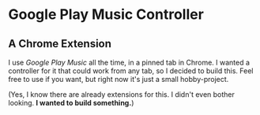 # Google Play Music Controller
## A Chrome Extension

I use *Google Play Music* all the time, in a pinned tab in Chrome. I wanted a controller for it that could work from any tab, so I decided to build this. Feel free to use if you want, but right now it's just a small hobby-project.

(Yes, I know there are already extensions for this. I didn't even bother looking. **I wanted to build something.**)
